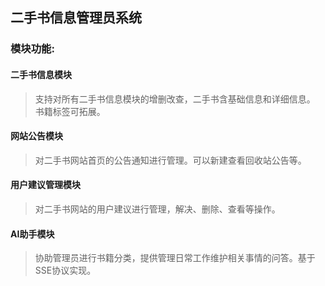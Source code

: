 ## 二手书信息管理员系统
### 模块功能:
####  二手书信息模块
> 支持对所有二手书信息模块的增删改查，二手书含基础信息和详细信息。 书籍标签可拓展。

#### 网站公告模块
> 对二手书网站首页的公告通知进行管理。可以新建查看回收站公告等。

#### 用户建议管理模块
> 对二手书网站的用户建议进行管理，解决、删除、查看等操作。

#### AI助手模块
> 协助管理员进行书籍分类，提供管理日常工作维护相关事情的问答。基于SSE协议实现。
